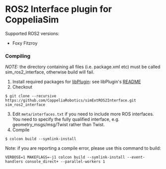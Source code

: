 # ROS2 Interface plugin for CoppeliaSim

Supported ROS2 versions:

 - Foxy Fitzroy

### Compiling

_NOTE:_ the directory containing all files (i.e. package.xml etc) must be called sim_ros2_interface, otherwise build will fail.

1. Install required packages for [libPlugin](https://github.com/CoppeliaRobotics/libPlugin): see libPlugin's [README](external/libPlugin/README.md)
2. Checkout
```
$ git clone --recursive https://github.com/CoppeliaRobotics/simExtROS2Interface.git sim_ros2_interface
```
3. Edit `meta/interfaces.txt` if you need to include more ROS interfaces. You need to specify the fully qualified interface, e.g. geometry_msgs/msg/Twist rather than Twist.
4. Compile
```
$ colcon build --symlink-install
```

Note: if you are reporting a compile error, please use this command to build:
```
VERBOSE=1 MAKEFLAGS=-j1 colcon build --symlink-install --event-handlers console_direct+ --parallel-workers 1
```
